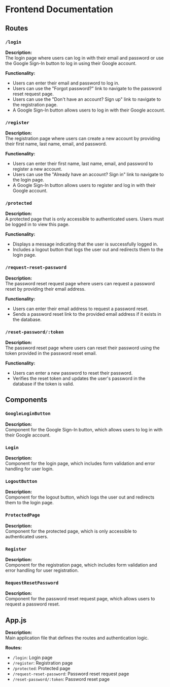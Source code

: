 # Frontend Documentation

## Routes

### `/login`

**Description:**  
The login page where users can log in with their email and password or use the Google Sign-In button to log in using their Google account.

**Functionality:**
- Users can enter their email and password to log in.
- Users can use the "Forgot password?" link to navigate to the password reset request page.
- Users can use the "Don't have an account? Sign up" link to navigate to the registration page.
- A Google Sign-In button allows users to log in with their Google account.

### `/register`

**Description:**  
The registration page where users can create a new account by providing their first name, last name, email, and password.

**Functionality:**
- Users can enter their first name, last name, email, and password to register a new account.
- Users can use the "Already have an account? Sign in" link to navigate to the login page.
- A Google Sign-In button allows users to register and log in with their Google account.

### `/protected`

**Description:**  
A protected page that is only accessible to authenticated users. Users must be logged in to view this page.

**Functionality:**
- Displays a message indicating that the user is successfully logged in.
- Includes a logout button that logs the user out and redirects them to the login page.

### `/request-reset-password`

**Description:**  
The password reset request page where users can request a password reset by providing their email address.

**Functionality:**
- Users can enter their email address to request a password reset.
- Sends a password reset link to the provided email address if it exists in the database.

### `/reset-password/:token`

**Description:**  
The password reset page where users can reset their password using the token provided in the password reset email.

**Functionality:**
- Users can enter a new password to reset their password.
- Verifies the reset token and updates the user's password in the database if the token is valid.

## Components

### `GoogleLoginButton`

**Description:**  
Component for the Google Sign-In button, which allows users to log in with their Google account.

### `Login`

**Description:**  
Component for the login page, which includes form validation and error handling for user login.

### `LogoutButton`

**Description:**  
Component for the logout button, which logs the user out and redirects them to the login page.

### `ProtectedPage`

**Description:**  
Component for the protected page, which is only accessible to authenticated users.

### `Register`

**Description:**  
Component for the registration page, which includes form validation and error handling for user registration.

### `RequestResetPassword`

**Description:**  
Component for the password reset request page, which allows users to request a password reset.

## App.js

**Description:**  
Main application file that defines the routes and authentication logic.

**Routes:**
- `/login`: Login page
- `/register`: Registration page
- `/protected`: Protected page
- `/request-reset-password`: Password reset request page
- `/reset-password/:token`: Password reset page

